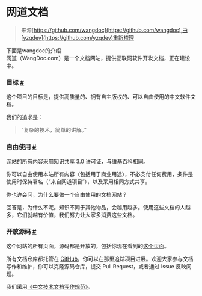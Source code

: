 
# 网道文档

> 来源[https://github.com/wangdoc](https://github.com/wangdoc),由[yzqdev](https://github.com/yzqdev)重新梳理

下面是wangdoc的介绍  
网道（WangDoc.com）是一个文档网站，提供互联网软件开发文档，正在建设中。

### 目标 [#](https://wangdoc.com/#目标)

这个项目的目标是，提供高质量的、拥有自主版权的、可以自由使用的中文软件文档。

我们的追求是：

> “复杂的技术，简单的讲解。”

### 自由使用 [#](https://wangdoc.com/#自由使用)

网站的所有内容采用知识共享 3.0 许可证，与维基百科相同。

你可以自由使用本站所有内容（包括用于商业用途），不必支付任何费用，条件是使用时保持署名（“来自网道项目”），以及采用相同方式共享。

你也许会问，为什么要做一个自由使用的文档网站？

回答是，为什么不呢。知识不同于其他物品，会越用越多。使用这些文档的人越多，它们就越有价值，我们努力让大家多消费这些文档。

### 开放源码 [#](https://wangdoc.com/#开放源码)

这个网站的所有页面，源码都是开放的，包括你现在看到的[这个页面](https://raw.githubusercontent.com/wangdoc/frontpage/master/README.md)。

所有文档仓库都托管在 [GitHub](https://github.com/wangdoc)，你可以在那里追踪项目进展。欢迎大家参与文档写作和维护，你可以克隆源码仓库，提交 Pull Request，或者通过 Issue 反映问题。

我们采用[《中文技术文档写作规范》](https://github.com/ruanyf/document-style-guide)。
